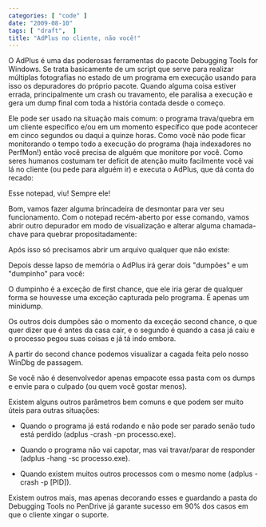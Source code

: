 ```yaml
---
categories: [ "code" ]
date: "2009-08-10"
tags: [ "draft",  ]
title: "AdPlus no cliente, não você!"
---
```

O AdPlus é uma das poderosas ferramentas do pacote Debugging Tools for Windows. Se trata basicamente de um script que serve para realizar múltiplas fotografias no estado de um programa em execução usando para isso os depuradores do próprio pacote. Quando alguma coisa estiver errada, principalmente um crash ou travamento, ele paralisa a execução e gera um dump final com toda a história contada desde o começo.

Ele pode ser usado na situação mais comum: o programa trava/quebra em um cliente específico e/ou em um momento específico que pode acontecer em cinco segundos ou daqui a quinze horas. Como você não pode ficar monitorando o tempo todo a execução do programa (haja indexadores no PerfMon!) então você precisa de alguém que monitore por você. Como seres humanos costumam ter deficit de atenção muito facilmente você vai lá no cliente (ou pede para alguém ir) e executa o AdPlus, que dá conta do recado:


Esse notepad, viu! Sempre ele!

Bom, vamos fazer alguma brincadeira de desmontar para ver seu funcionamento. Com o notepad recém-aberto por esse comando, vamos abrir outro depurador em modo de visualização e alterar alguma chamada-chave para quebrar propositadamente:


Após isso só precisamos abrir um arquivo qualquer que não existe:

Depois desse lapso de memória o AdPlus irá gerar dois "dumpões" e um "dumpinho" para você:

O dumpinho é a exceção de first chance, que ele iria gerar de qualquer forma se houvesse uma exceção capturada pelo programa. É apenas um minidump.

Os outros dois dumpões são o momento da exceção second chance, o que quer dizer que é antes da casa cair, e o segundo é quando a casa já caiu e o processo pegou suas coisas e já tá indo embora.

A partir do second chance podemos visualizar a cagada feita pelo nosso WinDbg de passagem.




Se você não é desenvolvedor apenas empacote essa pasta com os dumps e envie para o culpado (ou quem você gostar menos).

Existem alguns outros parâmetros bem comuns e que podem ser muito úteis para outras situações:

	
  * Quando o programa já está rodando e não pode ser parado senão tudo está perdido (adplus -crash -pn processo.exe).

	
  * Quando o programa não vai capotar, mas vai travar/parar de responder (adplus -hang -sc processo.exe).

	
  * Quando existem muitos outros processos com o mesmo nome (adplus -crash -p [PID]).

Existem outros mais, mas apenas decorando esses e guardando a pasta do Debugging Tools no PenDrive já garante sucesso em 90% dos casos em que o cliente xingar o suporte.
